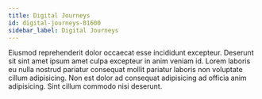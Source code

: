 ```yaml
---
title: Digital Journeys
id: digital-journeys-01600
sidebar_label: Digital Journeys
---
```


Eiusmod reprehenderit dolor occaecat esse incididunt excepteur. Deserunt sit sint amet ipsum amet culpa excepteur in anim veniam id. Lorem laboris eu nulla nostrud pariatur consequat mollit pariatur laboris non voluptate cillum adipisicing. Non est dolor ad consequat adipisicing ad officia anim adipisicing. Sint cillum commodo nisi deserunt.


